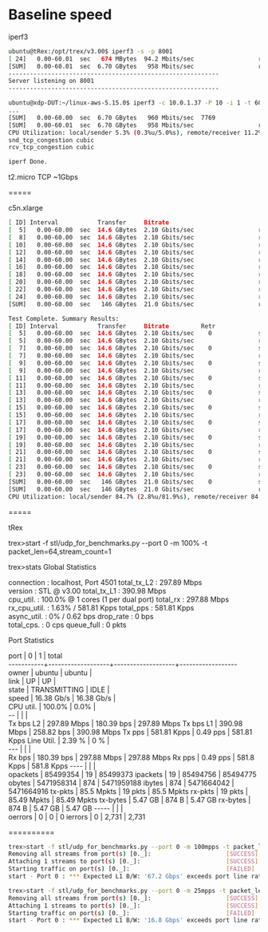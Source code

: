# Baseline speed

iperf3

```bash
ubuntu@tRex:/opt/trex/v3.00$ iperf3 -s -p 8001
[ 24]   0.00-60.01  sec   674 MBytes  94.2 Mbits/sec                  receiver
[SUM]   0.00-60.01  sec  6.70 GBytes   958 Mbits/sec                  receiver
-----------------------------------------------------------
Server listening on 8001
-----------------------------------------------------------
```

```bash
ubuntu@xdp-DUT:~/linux-aws-5.15.0$ iperf3 -c 10.0.1.37 -P 10 -i 1 -t 60 -V -p 8001
...
[SUM]   0.00-60.00  sec  6.70 GBytes   960 Mbits/sec  7769             sender
[SUM]   0.00-60.01  sec  6.70 GBytes   958 Mbits/sec                  receiver
CPU Utilization: local/sender 5.3% (0.3%u/5.0%s), remote/receiver 11.2% (2.0%u/9.1%s)
snd_tcp_congestion cubic
rcv_tcp_congestion cubic

iperf Done.
```

t2.micro 
TCP ~1Gbps

=====

c5n.xlarge

```bash
[ ID] Interval           Transfer     Bitrate
[  5]   0.00-60.00  sec  14.6 GBytes  2.10 Gbits/sec                  receiver
[  8]   0.00-60.00  sec  14.6 GBytes  2.10 Gbits/sec                  receiver
[ 10]   0.00-60.00  sec  14.6 GBytes  2.10 Gbits/sec                  receiver
[ 12]   0.00-60.00  sec  14.6 GBytes  2.10 Gbits/sec                  receiver
[ 14]   0.00-60.00  sec  14.6 GBytes  2.10 Gbits/sec                  receiver
[ 16]   0.00-60.00  sec  14.6 GBytes  2.10 Gbits/sec                  receiver
[ 18]   0.00-60.00  sec  14.6 GBytes  2.10 Gbits/sec                  receiver
[ 20]   0.00-60.00  sec  14.6 GBytes  2.10 Gbits/sec                  receiver
[ 22]   0.00-60.00  sec  14.6 GBytes  2.10 Gbits/sec                  receiver
[ 24]   0.00-60.00  sec  14.6 GBytes  2.10 Gbits/sec                  receiver
[SUM]   0.00-60.00  sec   146 GBytes  21.0 Gbits/sec                  receiver
```

```bash
Test Complete. Summary Results:
[ ID] Interval           Transfer     Bitrate         Retr
[  5]   0.00-60.00  sec  14.6 GBytes  2.10 Gbits/sec    0             sender
[  5]   0.00-60.00  sec  14.6 GBytes  2.10 Gbits/sec                  receiver
[  7]   0.00-60.00  sec  14.6 GBytes  2.10 Gbits/sec    0             sender
[  7]   0.00-60.00  sec  14.6 GBytes  2.10 Gbits/sec                  receiver
[  9]   0.00-60.00  sec  14.6 GBytes  2.10 Gbits/sec    0             sender
[  9]   0.00-60.00  sec  14.6 GBytes  2.10 Gbits/sec                  receiver
[ 11]   0.00-60.00  sec  14.6 GBytes  2.10 Gbits/sec    0             sender
[ 11]   0.00-60.00  sec  14.6 GBytes  2.10 Gbits/sec                  receiver
[ 13]   0.00-60.00  sec  14.6 GBytes  2.10 Gbits/sec    0             sender
[ 13]   0.00-60.00  sec  14.6 GBytes  2.10 Gbits/sec                  receiver
[ 15]   0.00-60.00  sec  14.6 GBytes  2.10 Gbits/sec    0             sender
[ 15]   0.00-60.00  sec  14.6 GBytes  2.10 Gbits/sec                  receiver
[ 17]   0.00-60.00  sec  14.6 GBytes  2.10 Gbits/sec    0             sender
[ 17]   0.00-60.00  sec  14.6 GBytes  2.10 Gbits/sec                  receiver
[ 19]   0.00-60.00  sec  14.6 GBytes  2.10 Gbits/sec    0             sender
[ 19]   0.00-60.00  sec  14.6 GBytes  2.10 Gbits/sec                  receiver
[ 21]   0.00-60.00  sec  14.6 GBytes  2.10 Gbits/sec    0             sender
[ 21]   0.00-60.00  sec  14.6 GBytes  2.10 Gbits/sec                  receiver
[ 23]   0.00-60.00  sec  14.6 GBytes  2.10 Gbits/sec    0             sender
[ 23]   0.00-60.00  sec  14.6 GBytes  2.10 Gbits/sec                  receiver
[SUM]   0.00-60.00  sec   146 GBytes  21.0 Gbits/sec    0             sender
[SUM]   0.00-60.00  sec   146 GBytes  21.0 Gbits/sec                  receiver
CPU Utilization: local/sender 84.7% (2.8%u/81.9%s), remote/receiver 84.9% (1.1%u/83.8%s)
```

=====

tRex

trex>start -f stl/udp_for_benchmarks.py --port 0 -m 100% -t packet_len=64,stream_count=1

trex>stats
Global Statistics

connection   : localhost, Port 4501                       total_tx_L2  : 297.89 Mbps                    
version      : STL @ v3.00                                total_tx_L1  : 390.98 Mbps                    
cpu_util.    : 100.0% @ 1 cores (1 per dual port)         total_rx     : 297.88 Mbps                    
rx_cpu_util. : 1.63% / 581.81 Kpps                        total_pps    : 581.81 Kpps                    
async_util.  : 0% / 0.62 bps                              drop_rate    : 0 bps                          
total_cps.   : 0 cps                                      queue_full   : 0 pkts                         

Port Statistics

   port    |         0         |         1         |       total       
-----------+-------------------+-------------------+------------------
owner      |            ubuntu |            ubuntu |                   
link       |                UP |                UP |                   
state      |      TRANSMITTING |              IDLE |                   
speed      |        16.38 Gb/s |        16.38 Gb/s |                   
CPU util.  |            100.0% |              0.0% |                   
--         |                   |                   |                   
Tx bps L2  |       297.89 Mbps |        180.39 bps |       297.89 Mbps 
Tx bps L1  |       390.98 Mbps |        258.82 bps |       390.98 Mbps 
Tx pps     |       581.81 Kpps |          0.49 pps |       581.81 Kpps 
Line Util. |            2.39 % |               0 % |                   
---        |                   |                   |                   
Rx bps     |        180.39 bps |       297.88 Mbps |       297.88 Mbps 
Rx pps     |          0.49 pps |        581.8 Kpps |        581.8 Kpps 
----       |                   |                   |                   
opackets   |          85499354 |                19 |          85499373 
ipackets   |                19 |          85494756 |          85494775 
obytes     |        5471958314 |               874 |        5471959188 
ibytes     |               874 |        5471664042 |        5471664916 
tx-pkts    |        85.5 Mpkts |           19 pkts |        85.5 Mpkts 
rx-pkts    |           19 pkts |       85.49 Mpkts |       85.49 Mpkts 
tx-bytes   |           5.47 GB |             874 B |           5.47 GB 
rx-bytes   |             874 B |           5.47 GB |           5.47 GB 
-----      |                   |                   |                   
oerrors    |                 0 |                 0 |                 0 
ierrors    |                 0 |             2,731 |             2,731 


==========
```bash
trex>start -f stl/udp_for_benchmarks.py --port 0 -m 100mpps -t packet_len=64,stream_count=1
Removing all streams from port(s) [0._]:                     [SUCCESS]
Attaching 1 streams to port(s) [0._]:                        [SUCCESS]
Starting traffic on port(s) [0._]:                           [FAILED]
start - Port 0 : *** Expected L1 B/W: '67.2 Gbps' exceeds port line rate: '16.384 Gbps'

trex>start -f stl/udp_for_benchmarks.py --port 0 -m 25mpps -t packet_len=64,stream_count=1
Removing all streams from port(s) [0._]:                     [SUCCESS]
Attaching 1 streams to port(s) [0._]:                        [SUCCESS]
Starting traffic on port(s) [0._]:                           [FAILED]
start - Port 0 : *** Expected L1 B/W: '16.8 Gbps' exceeds port line rate: '16.384 Gbps'
```